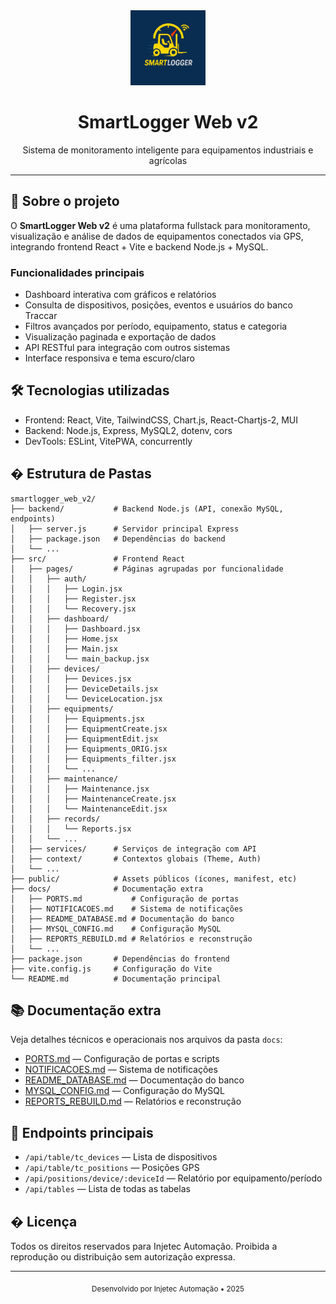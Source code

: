 <div align="center">
	<img src="https://raw.githubusercontent.com/cosmeaf/smartlogger_web_v2/master/public/icon_maskable.png" width="120" alt="SmartLogger Logo" />
	<h1>SmartLogger Web v2</h1>
	<p>Sistema de monitoramento inteligente para equipamentos industriais e agrícolas</p>
</div>

---

## 🚀 Sobre o projeto

O <b>SmartLogger Web v2</b> é uma plataforma fullstack para monitoramento, visualização e análise de dados de equipamentos conectados via GPS, integrando frontend React + Vite e backend Node.js + MySQL.

### Funcionalidades principais
- Dashboard interativa com gráficos e relatórios
- Consulta de dispositivos, posições, eventos e usuários do banco Traccar
- Filtros avançados por período, equipamento, status e categoria
- Visualização paginada e exportação de dados
- API RESTful para integração com outros sistemas
- Interface responsiva e tema escuro/claro

## 🛠️ Tecnologias utilizadas

- Frontend: React, Vite, TailwindCSS, Chart.js, React-Chartjs-2, MUI
- Backend: Node.js, Express, MySQL2, dotenv, cors
- DevTools: ESLint, VitePWA, concurrently


## � Estrutura de Pastas

```text
smartlogger_web_v2/
├── backend/           # Backend Node.js (API, conexão MySQL, endpoints)
│   ├── server.js      # Servidor principal Express
│   ├── package.json   # Dependências do backend
│   └── ...
├── src/               # Frontend React
│   ├── pages/         # Páginas agrupadas por funcionalidade
│   │   ├── auth/
│   │   │   ├── Login.jsx
│   │   │   ├── Register.jsx
│   │   │   └── Recovery.jsx
│   │   ├── dashboard/
│   │   │   ├── Dashboard.jsx
│   │   │   ├── Home.jsx
│   │   │   ├── Main.jsx
│   │   │   └── main_backup.jsx
│   │   ├── devices/
│   │   │   ├── Devices.jsx
│   │   │   ├── DeviceDetails.jsx
│   │   │   └── DeviceLocation.jsx
│   │   ├── equipments/
│   │   │   ├── Equipments.jsx
│   │   │   ├── EquipmentCreate.jsx
│   │   │   ├── EquipmentEdit.jsx
│   │   │   ├── Equipments_ORIG.jsx
│   │   │   ├── Equipments_filter.jsx
│   │   │   └── ...
│   │   ├── maintenance/
│   │   │   ├── Maintenance.jsx
│   │   │   ├── MaintenanceCreate.jsx
│   │   │   └── MaintenanceEdit.jsx
│   │   ├── records/
│   │   │   └── Reports.jsx
│   │   └── ...
│   ├── services/      # Serviços de integração com API
│   ├── context/       # Contextos globais (Theme, Auth)
│   └── ...
├── public/            # Assets públicos (ícones, manifest, etc)
├── docs/              # Documentação extra
│   ├── PORTS.md           # Configuração de portas
│   ├── NOTIFICACOES.md    # Sistema de notificações
│   ├── README_DATABASE.md # Documentação do banco
│   ├── MYSQL_CONFIG.md    # Configuração MySQL
│   ├── REPORTS_REBUILD.md # Relatórios e reconstrução
│   └── ...
├── package.json       # Dependências do frontend
├── vite.config.js     # Configuração do Vite
└── README.md          # Documentação principal
```
## 📚 Documentação extra

Veja detalhes técnicos e operacionais nos arquivos da pasta `docs`:

- [PORTS.md](docs/PORTS.md) — Configuração de portas e scripts
- [NOTIFICACOES.md](docs/NOTIFICACOES.md) — Sistema de notificações
- [README_DATABASE.md](docs/README_DATABASE.md) — Documentação do banco
- [MYSQL_CONFIG.md](docs/MYSQL_CONFIG.md) — Configuração do MySQL
- [REPORTS_REBUILD.md](docs/REPORTS_REBUILD.md) — Relatórios e reconstrução

## 📑 Endpoints principais

- `/api/table/tc_devices` — Lista de dispositivos
- `/api/table/tc_positions` — Posições GPS
- `/api/positions/device/:deviceId` — Relatório por equipamento/período
- `/api/tables` — Lista de todas as tabelas

## � Licença

Todos os direitos reservados para Injetec Automação. Proibida a reprodução ou distribuição sem autorização expressa.

---

<div align="center">
	<sub>Desenvolvido por Injetec Automação • 2025</sub>
</div>
